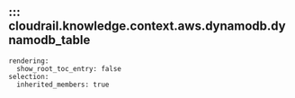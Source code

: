 ## ::: cloudrail.knowledge.context.aws.dynamodb.dynamodb_table
    rendering:
      show_root_toc_entry: false
    selection:
      inherited_members: true
